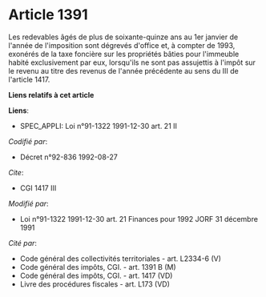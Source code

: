 # Article 1391

Les redevables âgés de plus de soixante-quinze ans au 1er janvier de l'année de l'imposition sont dégrevés d'office et, à
compter de 1993, exonérés de la taxe foncière sur les propriétés bâties pour l'immeuble habité exclusivement par eux,
lorsqu'ils ne sont pas assujettis à l'impôt sur le revenu au titre des revenus de l'année précédente au sens du III de
l'article 1417.

**Liens relatifs à cet article**

**Liens**:

  - SPEC_APPLI: Loi n°91-1322 1991-12-30 art. 21 II

_Codifié par_:

  - Décret n°92-836 1992-08-27

_Cite_:

  - CGI 1417 III

_Modifié par_:

  - Loi n°91-1322 1991-12-30 art. 21 Finances pour 1992 JORF 31 décembre 1991

_Cité par_:

  - Code général des collectivités territoriales - art. L2334-6 (V)
  - Code général des impôts, CGI. - art. 1391 B (M)
  - Code général des impôts, CGI. - art. 1417 (VD)
  - Livre des procédures fiscales - art. L173 (VD)
